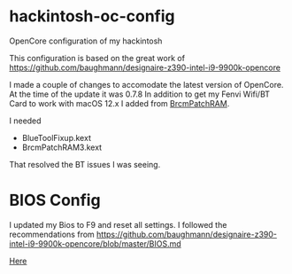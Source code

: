 # hackintosh-oc-config
OpenCore configuration of my hackintosh

This configuration is based on the great work of https://github.com/baughmann/designaire-z390-intel-i9-9900k-opencore

I made a couple of changes to accomodate the latest version of OpenCore. At the time of the update it was 0.7.8
In addition to get my Fenvi Wifi/BT Card to work with macOS 12.x I added from [BrcmPatchRAM](https://github.com/acidanthera/BrcmPatchRAM).

I needed
- BlueToolFixup.kext
- BrcmPatchRAM3.kext

That resolved the BT issues I was seeing.

# BIOS Config

I updated my Bios to F9 and reset all settings. I followed the recommendations from https://github.com/baughmann/designaire-z390-intel-i9-9900k-opencore/blob/master/BIOS.md

[Here](BiosSettings.md)